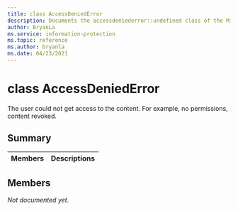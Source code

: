 ```yaml
---
title: class AccessDeniedError 
description: Documents the accessdeniederror::undefined class of the Microsoft Information Protection (MIP) SDK.
author: BryanLa
ms.service: information-protection
ms.topic: reference
ms.author: bryanla
ms.date: 04/23/2021
---
```


# class AccessDeniedError 
The user could not get access to the content. For example, no permissions, content revoked.
  
## Summary
 Members                        | Descriptions                                
--------------------------------|---------------------------------------------
  
## Members
_Not documented yet._
